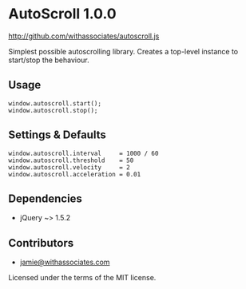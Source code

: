 # AutoScroll 1.0.0

http://github.com/withassociates/autoscroll.js

Simplest possible autoscrolling library.
Creates a top-level instance to start/stop the behaviour.

## Usage

    window.autoscroll.start();
    window.autoscroll.stop();

## Settings & Defaults

    window.autoscroll.interval     = 1000 / 60
    window.autoscroll.threshold    = 50
    window.autoscroll.velocity     = 2
    window.autoscroll.acceleration = 0.01

## Dependencies

  * jQuery ~> 1.5.2

## Contributors

  * jamie@withassociates.com

Licensed under the terms of the MIT license.
